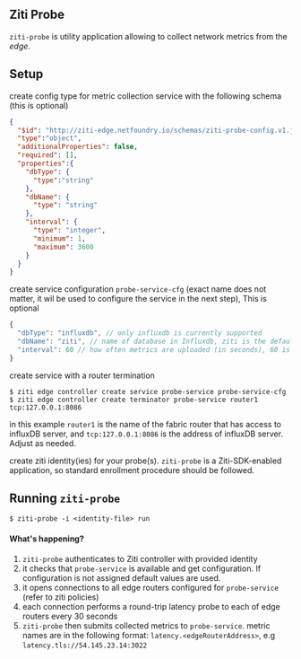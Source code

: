 Ziti Probe
----------

`ziti-probe` is utility application allowing to collect network metrics from the _edge_.

## Setup

create config type for metric collection service with the following schema (this is optional)
```json
{
  "$id": "http://ziti-edge.netfoundry.io/schemas/ziti-probe-config.v1.json",
  "type":"object",
  "additionalProperties": false,
  "required": [],
  "properties":{
    "dbType": {
      "type":"string"
    },
    "dbName": {
      "type": "string"
    },
    "interval": {
      "type": "integer",
      "minimum": 1,
      "maximum": 3600
    }
  }
}
```
create service configuration `probe-service-cfg` (exact name does not matter, 
it wil be used to configure the service in the next step), This is optional
```js
{
  "dbType": "influxdb", // only influxdb is currently supported 
  "dbName": "ziti", // name of database in Influxdb, ziti is the default
  "interval": 60 // how often metrics are uploaded (in seconds), 60 is the default
}
```
create service with a router termination
```shell script
$ ziti edge controller create service probe-service probe-service-cfg
$ ziti edge controller create terminator probe-service router1 tcp:127.0.0.1:8086
```
in this example `router1` is the name of the fabric router that has access to influxDB server, 
and `tcp:127.0.0.1:8086` is the address of influxDB server. Adjust as needed.

create ziti identity(ies) for your probe(s). `ziti-probe` is a Ziti-SDK-enabled application, 
so standard enrollment procedure should be followed.

## Running `ziti-probe`

```shell script
$ ziti-probe -i <identity-file> run
```
 #### What's happening?
 1. `ziti-probe` authenticates to Ziti controller with provided identity
 1. it checks that `probe-service` is available and get configuration. If configuration is not assigned default values are used.
 1. it opens connections to all edge routers configured for `probe-service` (refer to ziti policies)
 1. each connection performs a round-trip latency probe to each of edge routers every 30 seconds
 1. `ziti-probe` then submits collected metrics to `probe-service`. 
 metric names are in the following format: `latency.<edgeRouterAddress>`, e.g `latency.tls://54.145.23.14:3022`

